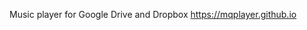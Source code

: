 Music player for Google Drive and Dropbox
<a href="https://mqplayer.github.io">https://mqplayer.github.io</a>
